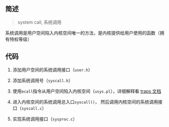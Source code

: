 ## 简述

> system call, 系统调用

系统调用是用户空间陷入内核空间唯一的方法，是内核提供给用户使用的函数（拥有特权等级）

## 代码

1. 添加用户空间的系统调用接口（`user.h`）

2. 添加系统调用号（`syscall.h`）

3. 使用`ecall`指令从用户空间陷入内核空间（`usys.pl`），详细解释看 [traps 文档](traps.md)

4. 进入内核空间的系统调用总入口`syscall()`， 然后调用内核空间的系统调用接口（`syscall.c`）

5. 实现系统调用接口（`sysproc.c`）

